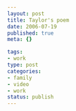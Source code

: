 ```yaml
--- 
layout: post
title: Taylor's poem
date: 2006-07-19
published: true
meta: {}

tags: 
- work
type: post
categories: 
- family
- video
- work
status: publish
---
```



